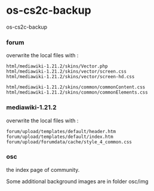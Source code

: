 os-cs2c-backup
==============

os-cs2c-backup

### forum

overwrite the local files with :
    
    html/mediawiki-1.21.2/skins/Vector.php
    html/mediawiki-1.21.2/skins/vector/screen.css
    html/mediawiki-1.21.2/skins/vector/screen-hd.css
    
    html/mediawiki-1.21.2/skins/common/commonContent.css
    html/mediawiki-1.21.2/skins/common/commonElements.css

### mediawiki-1.21.2

overwrite the local files with :
    
    forum/upload/templates/default/header.htm
    forum/upload/templates/default/index.htm
    forum/upload/forumdata/cache/style_4_common.css

### osc

the index page of community.

Some additional background images are in folder osc/img
